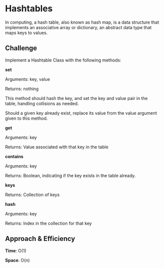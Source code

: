 # Hashtables

In computing, a hash table, also known as hash map, is a data structure that implements an associative array or dictionary, an abstract data type that maps keys to values. 


## Challenge

Implement a Hashtable Class with the following methods:

**set**

Arguments: key, value

Returns: nothing

This method should hash the key, and set the key and value pair in the table, handling collisions as needed.

Should a given key already exist, replace its value from the value argument given to this method.

**get**

Arguments: key

Returns: Value associated with that key in the table

**contains**

Arguments: key

Returns: Boolean, indicating if the key exists in the table already.

**keys**

Returns: Collection of keys

**hash**

Arguments: key

Returns: Index in the collection for that key


## Approach & Efficiency

**Time**: O(1)

**Space**: O(n)
